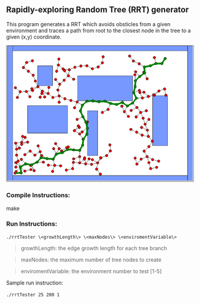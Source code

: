 ## Rapidly-exploring Random Tree (RRT) generator


This program generates a RRT which avoids obsticles from a given environment and traces a path from root to the closest node in the tree to a given (x,y) coordinate.

![Screenshots for 5 environments ](https://github.com/men9xuan/COMP2401-A4/raw/main/screenshots.gif)

### Compile Instructions:

make

### Run Instructions:

```./rrtTester \<growthLength\> \<maxNodes\> \<enviromentVariable\>```
  
  > growthLength:  the edge growth length for each tree branch
  
  > maxNodes: the maximum number of tree nodes to create
  
  > enviromentVariable: the environment number to test \[1-5\]

Sample run instruction:

```./rrtTester 25 200 1 ```
